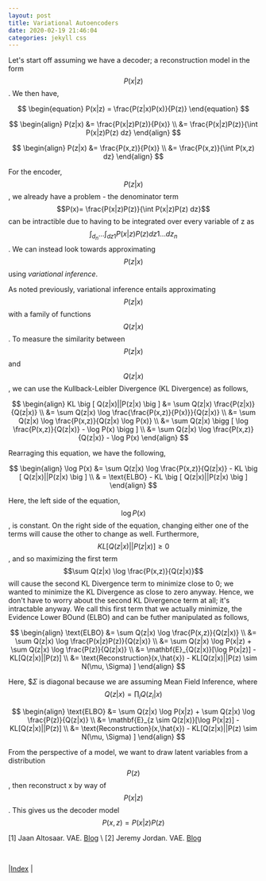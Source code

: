 ```yaml
---
layout: post
title: Variational Autoencoders
date: 2020-02-19 21:46:04
categories: jekyll css
---
```


Let's start off assuming we have a decoder; a reconstruction model in the form $$P(x|z)$$. We then have,

$$
\begin{equation}
    P(x|z) = \frac{P(z|x)P(x)}{P(z)}
\end{equation}
$$

$$
\begin{align}
    P(z|x) 
        &= \frac{P(x|z)P(z)}{P(x)} \\
        &= \frac{P(x|z)P(z)}{\int P(x|z)P(z) dz} 
\end{align}
$$

$$
\begin{align}
    P(z|x) 
        &= \frac{P(x,z)}{P(x)} \\
        &= \frac{P(x,z)}{\int P(x,z) dz}
\end{align}
$$

For the encoder, $$P(z|x)$$, we already have a problem - the denominator term $$P(x)= \frac{P(x|z)P(z)}{\int P(x|z)P(z) dz}$$ can be intractible due to having to be integrated over every variable of z as $$\int_{d_n} \dots \int_{dz1} P(x|z)P(z) dz1 \dots dz_n$$. We can instead look towards approximating $$P(z|x)$$ using  *variational inference*.

As noted previously, variational inference entails approximating $$P(z|x)$$ with a family of functions $$Q(z|x)$$. To measure the similarity between $$P(z|x)$$ and $$Q(z|x)$$, we can use the Kullback-Leibler Divergence (KL Divergence) as follows,

$$
\begin{align}
    KL \big [ Q(z|x)||P(z|x) \big ] 
        &= \sum Q(z|x) \frac{P(z|x)}{Q(z|x)} \\
        &= \sum Q(z|x) \log \frac{\frac{P(x,z)}{P(x)}}{Q(z|x)} \\
        &= \sum Q(z|x) \log \frac{P(x,z)}{Q(z|x) \log P(x)}   \\
        &= \sum Q(z|x) \bigg [ \log \frac{P(x,z)}{Q(z|x)} - \log P(x) \bigg ] \\
        &= \sum Q(z|x) \log \frac{P(x,z)}{Q(z|x)} - \log P(x)
\end{align}
$$


Rearraging this equation, we have the following,

$$
\begin{align}
    \log P(x)  
        &= \sum Q(z|x) \log \frac{P(x,z)}{Q(z|x)} - KL \big [ Q(z|x)||P(z|x) \big ] \\
        & = \text{ELBO} - KL \big [ Q(z|x)||P(z|x) \big ]
\end{align}
$$

Here, the left side of the equation, $$\log P(x)$$, is constant. On the right side of the equation, changing either one of the terms will cause the other to change as well. Furthermore, $$KL \big [ Q(z|x)||P(z|x) \big ] \geq 0$$, and so maximizing the first term $$\sum Q(z|x) \log \frac{P(x,z)}{Q(z|x)}$$ will cause the second KL Divergence term to minimize close to 0; we wanted to minimize the KL Divergence as close to zero anyway. Hence, we don't have to worry about the second KL Divergence term at all; it's intractable anyway. We call this first term that we actually minimize, the Evidence Lower BOund (ELBO) and can be futher manipulated as follows,

$$
\begin{align}
    \text{ELBO}
        &= \sum Q(z|x) \log \frac{P(x,z)}{Q(z|x)} \\
        &= \sum Q(z|x) \log \frac{P(x|z)P(z)}{Q(z|x)} \\
        &= \sum Q(z|x) \log P(x|z) + \sum Q(z|x) \log \frac{P(z)}{Q(z|x)} \\
        &= \mathbf{E}_{Q(z|x)}[\log P(x|z)] - KL[Q(z|x)||P(z)] \\
        &= \text{Reconstruction}(x,\hat{x}) - KL[Q(z|x)||P(z) \sim N(\mu, \Sigma) ]
\end{align}
$$

Here, $$\Sigma$ is diagonal because we are assuming Mean Field Inference, where $$Q(z|x) = \prod_i Q(z_i|x)$$

$$
\begin{align}
    \text{ELBO}
        &= \sum Q(z|x) \log P(x|z) + \sum Q(z|x) \log \frac{P(z)}{Q(z|x)} \\
        &= \mathbf{E}_{z \sim Q(z|x)}[\log P(x|z)] - KL[Q(z|x)||P(z)] \\
        &= \text{Reconstruction}(x,\hat{x}) - KL[Q(z|x)||P(z) \sim N(\mu, \Sigma) ]
\end{align}
$$



From the perspective of a model, we want to draw latent variables from a distribution $$P(z)$$, then reconstruct x by way of $$P(x|z)$$. This gives us the decoder model  $$P(x,z)=P(x|z)P(z)$$



[1] Jaan Altosaar. VAE. [Blog](https://jaan.io/what-is-variational-autoencoder-vae-tutorial/) \\
[2] Jeremy Jordan. VAE. [Blog](https://www.jeremyjordan.me/variational-autoencoders/)

<br/>

|[Index](../../../) |
